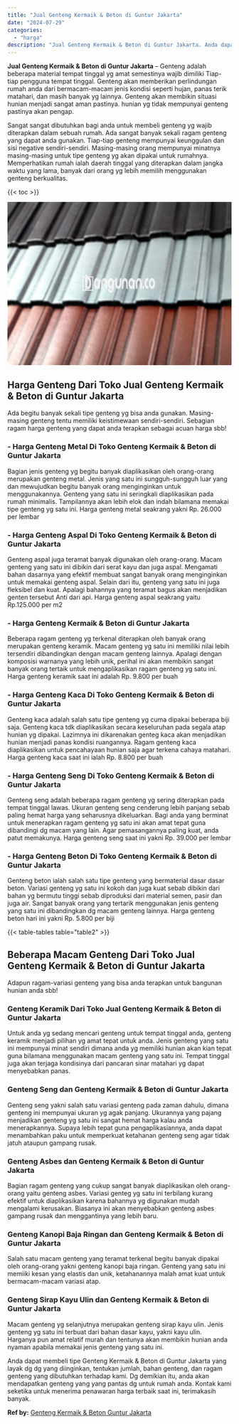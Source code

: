 ```yaml
---
title: "Jual Genteng Kermaik & Beton di Guntur Jakarta"
date: "2024-07-29"
categories: 
  - "harga"
description: "Jual Genteng Kermaik & Beton di Guntur Jakarta. Anda dapat membeli tipe Genteng Kermaik & Beton di Guntur Jakarta yang layak dg dg yang diinginkan, tentukan..."
---
```


**Jual Genteng Kermaik & Beton di Guntur Jakarta** – Genteng adalah beberapa material tempat tinggal yg amat semestinya wajib dimiliki Tiap-tiap pengguna tempat tinggal. Genteng akan memberikan perlindungan rumah anda dari bermacam-macam jenis kondisi seperti hujan, panas terik matahari, dan masih banyak yg lainnya. Genteng akan membikin situasi hunian menjadi sangat aman pastinya. hunian yg tidak mempunyai genteng pastinya akan pengap.

Sangat sangat dibutuhkan bagi anda untuk membeli genteng yg wajib diterapkan dalam sebuah rumah. Ada sangat banyak sekali ragam genteng yang dapat anda gunakan. Tiap-tiap genteng mempunyai keunggulan dan sisi negative sendiri-sendiri. Masing-masing orang mempunyai minatnya masing-masing untuk tipe genteng yg akan dipakai untuk rumahnya. Memperhatikan rumah ialah daerah tinggal yang diterapkan dalam jangka waktu yang lama, banyak dari orang yg lebih memilih menggunakan genteng berkualitas.

{{< toc >}}

![Jual Genteng Kermaik & Beton di Guntur Jakarta](/images/genteng-minimalis-murah12.png)

## Harga Genteng Dari Toko Jual Genteng Kermaik & Beton di Guntur Jakarta

Ada begitu banyak sekali tipe genteng yg bisa anda gunakan. Masing-masing genteng tentu memiliki keistimewaan sendiri-sendiri. Sebagian ragam harga genteng yang dapat anda terapkan sebagai acuan harga sbb!

### \- Harga Genteng Metal Di Toko Genteng Kermaik & Beton di Guntur Jakarta

Bagian jenis genteng yg begitu banyak diaplikasikan oleh orang-orang merupakan genteng metal. Jenis yang satu ini sungguh-sungguh luar yang dan mewujudkan begitu banyak orang menginginkan untuk menggunakannya. Genteng yang satu ini seringkali diaplikasikan pada rumah minimalis. Tampilannya akan lebih elok dan indah bilamana memakai tipe genteng yg satu ini. Harga genteng metal seakrang yakni Rp. 26.000 per lembar

### \- Harga Genteng Aspal Di Toko Genteng Kermaik & Beton di Guntur Jakarta

Genteng aspal juga teramat banyak digunakan oleh orang-orang. Macam genteng yang satu ini dibikin dari serat kayu dan juga aspal. Mengamati bahan dasarnya yang efektif membuat sangat banyak orang menginginkan untuk memakai genteng aspal. Selain dari itu, genteng yang satu ini juga fleksibel dan kuat. Apalagi bahannya yang teramat bagus akan menjadikan genten tersebut Anti dari api. Harga genteng aspal seakrang yaitu Rp.125.000 per m2

### \- Harga Genteng Kermaik & Beton di Guntur Jakarta

Beberapa ragam genteng yg terkenal diterapkan oleh banyak orang merupakan genteng keramik. Macam genteng yg satu ini memiliki nilai lebih tersendiri dibandingkan dengan macam genteng lainnya. Apalagi dengan komposisi warnanya yang lebih unik, perihal ini akan membikin sangat banyak orang tertaik untuk mengaplikasikan ragam genteng yg satu ini. Harga genteng keramik saat ini adalah Rp. 9.800 per buah

### \- Harga Genteng Kaca Di Toko Genteng Kermaik & Beton di Guntur Jakarta

Genteng kaca adalah salah satu tipe genteng yg cuma dipakai beberapa biji saja. Genteng kaca tdk diaplikasikan secara keseluruhan pada segala atap hunian yg dipakai. Lazimnya ini dikarenakan genteg kaca akan menjadikan hunian menjadi panas kondisi ruangannya. Ragam genteng kaca diaplikasikan untuk pencahayaan hunian saja agar terkena cahaya matahari. Harga genteng kaca saat ini ialah Rp. 8.800 per buah

### \- Harga Genteng Seng Di Toko Genteng Kermaik & Beton di Guntur Jakarta

Genteng seng adalah beberapa ragam genteng yg sering diterapkan pada tempat tinggal lawas. Ukuran genteng seng cenderung lebih panjang sebab paling hemat harga yang seharusnya dikeluarkan. Bagi anda yang berminat untuk menerapkan ragam genteng yg satu ini akan amat tepat guna dibandingi dg macam yang lain. Agar pemasangannya paling kuat, anda patut memakunya. Harga genteng seng saat ini yakni Rp. 39.000 per lembar

### \- Harga Genteng Beton Di Toko Genteng Kermaik & Beton di Guntur Jakarta

Genteng beton ialah salah satu tipe genteng yang bermaterial dasar dasar beton. Variasi genteng yg satu ini kokoh dan juga kuat sebab dibikin dari bahan yg bermutu tinggi sebab diproduksi dari material semen, pasir dan juga air. Sangat banyak orang yang tertarik menggunakan jenis genteng yang satu ini dibandingkan dg macam genteng lainnya. Harga genteng beton hari ini yakni Rp. 5.800 per biji

{{< table-tables table="table2" >}}

## Beberapa Macam Genteng Dari Toko Jual Genteng Kermaik & Beton di Guntur Jakarta

Adapun ragam-variasi genteng yang bisa anda terapkan untuk bangunan hunian anda sbb!

### Genteng Keramik Dari Toko Jual Genteng Kermaik & Beton di Guntur Jakarta

Untuk anda yg sedang mencari genteng untuk tempat tinggal anda, genteng keramik menjadi pilihan yg amat tepat untuk anda. Jenis genteng yang satu ini mempunyai minat sendiri dimana anda yg memiliki hunian akan kian tepat guna bilamana menggunakan macam genteng yang satu ini. Tempat tinggal juga akan terjaga kondisinya dari pancaran sinar matahari yg dapat menyebabkan panas.

### Genteng Seng dan Genteng Kermaik & Beton di Guntur Jakarta

Genteng seng yakni salah satu variasi genteng pada zaman dahulu, dimana genteng ini mempunyai ukuran yg agak panjang. Ukurannya yang pajang menjadikan genteng yg satu ini sangat hemat harga kalau anda menerapkannya. Supaya lebih tepat guna pengaplikasiannya, anda dapat menambahkan paku untuk memperkuat ketahanan genteng seng agar tidak jatuh ataupun gampang rusak.

### Genteng Asbes dan Genteng Kermaik & Beton di Guntur Jakarta

Bagian ragam genteng yang cukup sangat banyak diaplikasikan oleh orang-orang yaitu genteng asbes. Variasi genteg yg satu ini terbilang kurang efektif untuk diaplikasikan karena bahannya yg digunakan mudah mengalami kerusakan. Biasanya ini akan menyebabkan genteng asbes gampang rusak dan menggantinya yang lebih baru.

### Genteng Kanopi Baja Ringan dan Genteng Kermaik & Beton di Guntur Jakarta

Salah satu macam genteng yang teramat terkenal begitu banyak dipakai oleh orang-orang yakni genteng kanopi baja ringan. Genteng yang satu ini memiiki kesan yang elastis dan unik, ketahanannya malah amat kuat untuk bermacam-macam variasi atap.

### Genteng Sirap Kayu Ulin dan Genteng Kermaik & Beton di Guntur Jakarta

Macam genteng yg selanjutnya merupakan genteng sirap kayu ulin. Jenis genteng yg satu ini terbuat dari bahan dasar kayu, yakni kayu ulin. Harganya pun amat relatif murah dan tentunya akan membikin hunian anda nyaman apabila memakai jenis genteng yang satu ini.

Anda dapat membeli tipe Genteng Kermaik & Beton di Guntur Jakarta yang layak dg dg yang diinginkan, tentukan jumlah, bahan genteng, dan ragam genteng yang dibutuhkan terhadap kami. Dg demikian itu, anda akan mendapatkan genteng yang yang pantas dg untuk rumah anda. Kontak kami seketika untuk menerima penawaran harga terbaik saat ini, terimakasih banyak.

**Ref by:**  [Genteng Kermaik & Beton  Guntur Jakarta](https://id.wikipedia.org/wiki/Genteng)
